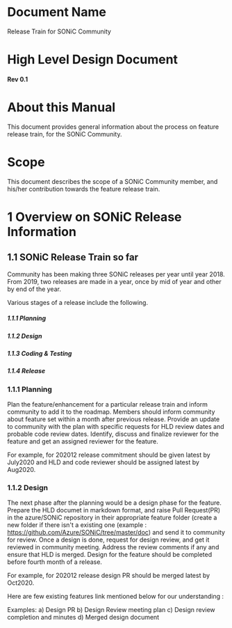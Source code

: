 # Document Name                                                  
Release Train for SONiC Community  
                          
# High Level Design Document                                   
#### Rev 0.1                                                   

# About this Manual
This document provides general information about the process on feature release train, for the SONiC Community.

# Scope                                                                                  
This document describes the scope of a SONiC Community member, and his/her contribution towards the feature release train.

# 1 Overview on SONiC Release Information

## 1.1 SONiC Release Train so far
Community has been making three SONiC releases per year until year 2018. From 2019, two releases are made in a year, once by mid of year and other by end of the year.

Various stages of a release include the following.
	
##### 1.1.1 Planning 
##### 1.1.2 Design 
##### 1.1.3 Coding & Testing  
##### 1.1.4 Release  

### 1.1.1 Planning 
Plan the feature/enhancement for a particular release train and inform community to add it to the roadmap. Members should inform community about 
feature set within a month after previous release. Provide an update to community with the plan with specific requests for HLD review dates and 
probable code review dates. Identify, discuss and finalize reviewer for the feature and get an assigned reviewer for the feature. 

For example, for 202012 release commitment should be given latest by July2020 and HLD and code reviewer should be assigned latest by Aug2020.

### 1.1.2 Design
The next phase after the planning would be a design phase for the feature. Prepare the HLD documet in markdown format, and raise Pull Request(PR) 
in the azure/SONiC repository in their appropriate feature folder (create a new folder if there isn't a existing one 
(example : https://github.com/Azure/SONiC/tree/master/doc) and send it to community for review. 
Once a design is done, request for design review, and get it reviewed in community meeting. Address the review comments if any and ensure that HLD is merged.
Design for the feature should be completed before fourth month of a release.  

For example, for 202012 release design PR should be merged latest by Oct2020. 

Here are few existing features link mentioned below for our understanding : 

Examples:
a) Design PR 
b) Design Review meeting plan
c) Design review completion and minutes
d) Merged design document
